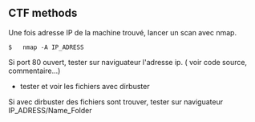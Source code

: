 ## CTF methods

Une fois adresse IP de la machine trouvé, lancer un scan avec nmap.

    $   nmap -A IP_ADRESS

Si port 80 ouvert, tester sur naviguateur l'adresse ip. ( voir code source, commentaire...)
  - tester et voir les fichiers avec dirbuster

Si avec dirbuster des fichiers sont trouver, tester sur naviguateur IP_ADRESS/Name_Folder
